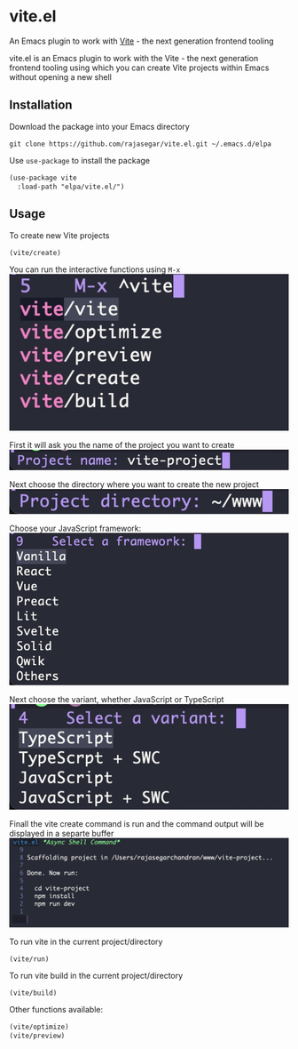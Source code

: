 # vite.el
An Emacs plugin to work with [Vite](https://vitejs.dev/) - the next generation frontend tooling


vite.el is an Emacs plugin to work with the Vite - the next generation frontend tooling using which you can create Vite projects within Emacs without opening a new shell


## Installation
Download the package into your Emacs directory
```
git clone https://github.com/rajasegar/vite.el.git ~/.emacs.d/elpa
```

Use `use-package` to install the package
```elisp
(use-package vite
  :load-path "elpa/vite.el/")
```

## Usage
To create new Vite projects
```elisp
(vite/create)
```

You can run the interactive functions using `M-x`
![Counsel menu](screenshots/counsel-menu.jpg)

First it will ask you the name of the project you want to create
![project name](screenshots/get-project-name.jpg)

Next choose the directory where you want to create the new project
![project directory](screenshots/project-directory.jpg)

Choose your JavaScript framework:
![choose framework](screenshots/choose-framework.jpg)

Next choose the variant, whether JavaScript or TypeScript
![choose variant menu](screenshots/choose-variant.jpg)


Finall the vite create command is run and the command output will
be displayed in a separte buffer
![command output](screenshots/command-output.jpg)


To run vite in the current project/directory
```elisp
(vite/run)
```

To run vite build in the current project/directory
```elisp
(vite/build)
```

Other functions available:
```elisp
(vite/optimize)
(vite/preview)
```

